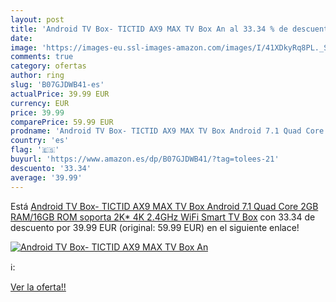 ```yaml
---
layout: post
title: 'Android TV Box- TICTID AX9 MAX TV Box An al 33.34 % de descuento'
date: 
image: 'https://images-eu.ssl-images-amazon.com/images/I/41XDkyRq8PL._SL200_.jpg'
comments: true
category: ofertas
author: ring
slug: 'B07GJDWB41-es'
actualPrice: 39.99 EUR
currency: EUR
price: 39.99
comparePrice: 59.99 EUR
prodname: 'Android TV Box- TICTID AX9 MAX TV Box Android 7.1 Quad Core 2GB RAM/16GB ROM soporta 2K* 4K 2.4GHz WiFi Smart TV Box'
country: 'es'
flag: '🇪🇸'
buyurl: 'https://www.amazon.es/dp/B07GJDWB41/?tag=tolees-21'
descuento: '33.34'
average: '39.99'
---
```


Está [Android TV Box- TICTID AX9 MAX TV Box Android 7.1 Quad Core 2GB RAM/16GB ROM soporta 2K* 4K 2.4GHz WiFi Smart TV Box](https://www.amazon.es/dp/B07GJDWB41/?tag=tolees-21) con 33.34 de descuento por 39.99 EUR (original: 59.99 EUR) en el siguiente enlace!

[![Android TV Box- TICTID AX9 MAX TV Box An](https://images-eu.ssl-images-amazon.com/images/I/41XDkyRq8PL._SL200_.jpg)](https://www.amazon.es/dp/B07GJDWB41/?tag=tolees-21)

ℹ️:


[Ver la oferta!!](https://www.amazon.es/dp/B07GJDWB41/?tag=tolees-21)
